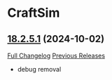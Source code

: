 # CraftSim

## [18.2.5.1](https://github.com/derfloh205/CraftSim/tree/18.2.5.1) (2024-10-02)
[Full Changelog](https://github.com/derfloh205/CraftSim/compare/18.2.5...18.2.5.1) [Previous Releases](https://github.com/derfloh205/CraftSim/releases)

- debug removal  
